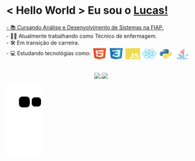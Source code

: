 <h1>< Hello World > Eu sou o <a href=https://www.linkedin.com/in/lucas-lap/>Lucas!</h1>

<div>
  <p1>
- 📚 Cursando Análise e Desenvolvimento de Sistemas na <a href="https://www.fiap.com.br/online/graduacao/tecnologo/analise-e-desenvolvimento-de-sistemas/">FIAP.</a><br>
- 👨‍⚕️ Atualmente trabalhando como Técnico de enfermagem.<br>
- 🛠️ Em transição de carreira.<br>
- 💻 Estudando tecnológias como:
  <img align="center" alt="HTML" height="30" width="40" src="https://raw.githubusercontent.com/devicons/devicon/master/icons/html5/html5-original.svg">
  <img align="center" alt="CSS" height="30" width="40" src="https://raw.githubusercontent.com/devicons/devicon/master/icons/css3/css3-original.svg">
  <img align="center" alt="Js" height="30" width="40" src="https://raw.githubusercontent.com/devicons/devicon/master/icons/javascript/javascript-plain.svg">
  <img align="center" alt="React" height="30" width="40" src="https://raw.githubusercontent.com/devicons/devicon/master/icons/react/react-original.svg">
  <img align="center" alt="Python" height="30" width="40" src="https://raw.githubusercontent.com/devicons/devicon/master/icons/python/python-original.svg">
  <img align="center" alt="Java" height="30" width="40" src="https://raw.githubusercontent.com/devicons/devicon/master/icons/java/java-original.svg"><br><br>
  </p1>
</div><br>

<div align="center">
  <a href="https://github.com/Lucas-lap">
    <img align="center" height="140em" src="https://github-readme-stats.vercel.app/api?username=Lucas-lap&count_private=true&include_all_commits=true&show_icons=true&theme=chartreuse-dark&hide_border=false&show_owner=true"/>
    <img align="center" height="140em" src="https://github-readme-stats.vercel.app/api/top-langs/?username=Lucas-lap&theme=chartreuse-dark&hide_border=false&&layout=compact"/>
  </a>
</div>

![Snake animation](https://github.com/monicaquintal/monicaquintal/blob/output/github-contribution-grid-snake.svg)
